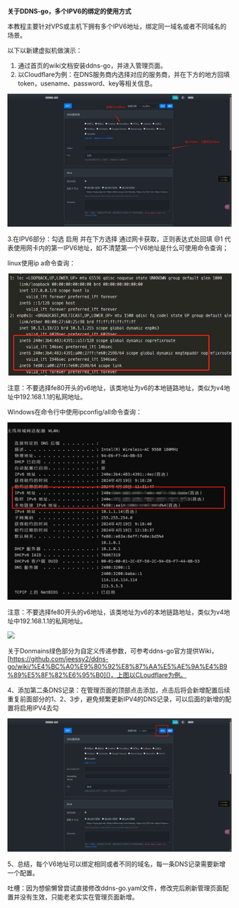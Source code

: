 ﻿**关于DDNS-go，多个IPV6的绑定的使用方式**

本教程主要针对VPS或主机下拥有多个IPV6地址，绑定同一域名或者不同域名的场景。

以下以新建虚拟机做演示：

1. 通过首页的wiki文档安装ddns-go，并进入管理页面。
2. 以Cloudflare为例：在DNS服务商内选择对应的服务商，并在下方的地方回填token，usename、password、key等相关信息。

![](2024-04-19_dtv0v/DDNS-go.IPV6.001.jpeg)

3.在IPV6部分：勾选 启用 并在下方选择 通过网卡获取，正则表达式处回填 @1 代表使用网卡内的第一IPV6地址，如不清楚第一个V6地址是什么可使用命令查询；

linux使用ip a命令查询：

![](2024-04-19_dtv0v/DDNS-go.IPV6.002.png)

注意：不要选择fe80开头的v6地址，该类地址为v6的本地链路地址，类似为v4地址中192.168.1.1的私网地址。

Windows在命令行中使用ipconfig/all命令查询：

![](DDNS-go.IPV6.003.png)

注意：不要选择fe80开头的v6地址，该类地址为v6的本地链路地址，类似为v4地址中192.168.1.1的私网地址。

![](2024-04-19_dtv0v/DDNS-go.IPV6.004.jpeg.png)

关于Donmains绿色部分为自定义传递参数，可参考ddns-go官方提供Wiki，[https://github.com/jeessy2/ddns-go/wiki/%E4%BC%A0%E9%80%92%E8%87%AA%E5%AE%9A%E4%B9%89%E5%8F%82%E6%95%B0]()，上图以CLoudflare为例。

4、添加第二条DNS记录：在管理页面的顶部点击添加，点击后将会新增配置后续重复前面部分的1、2、3步，避免频繁更新IPV4的DNS记录，可以后面的新增的配置将启用IPV4去勾

![](2024-04-19_dtv0v/DDNS-go.IPV6.005.jpeg.png)

5、总结，每个V6地址可以绑定相同或者不同的域名，每一条DNS记录需要新增一个配置。

吐槽：因为想偷懒曾尝试直接修改ddns-go.yaml文件，修改完后刷新管理页面配置并没有生效，只能老老实实在管理页面新增。
